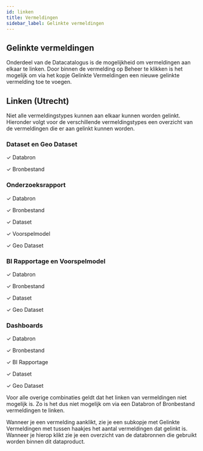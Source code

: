 ```yaml
---
id: linken
title: Vermeldingen
sidebar_label: Gelinkte vermeldingen
---
```

## Gelinkte vermeldingen

Onderdeel van de Datacatalogus is de mogelijkheid om vermeldingen aan elkaar te linken. Door binnen de vermelding op Beheer te klikken is het mogelijk om via het kopje Gelinkte Vermeldingen een nieuwe gelinkte vermelding toe te voegen.

## Linken (Utrecht)
Niet alle vermeldingstypes kunnen aan elkaar kunnen worden gelinkt. Hieronder volgt voor de verschillende vermeldingstypes een overzicht van de vermeldingen die er aan gelinkt kunnen worden.

### Dataset en Geo Dataset

✓ Databron

✓ Bronbestand

### Onderzoeksrapport

✓ Databron

✓ Bronbestand

✓ Dataset

✓ Voorspelmodel

✓ Geo Dataset

### BI Rapportage en Voorspelmodel

✓ Databron

✓ Bronbestand

✓ Dataset

✓ Geo Dataset

### Dashboards

✓ Databron

✓ Bronbestand

✓ BI Rapportage

✓ Dataset

✓ Geo Dataset

Voor alle overige combinaties geldt dat het linken van vermeldingen niet mogelijk is. Zo is het dus niet mogelijk om via een Databron of Bronbestand vermeldingen te linken.

Wanneer je een vermelding aanklikt, zie je een subkopje met Gelinkte Vermeldingen met tussen haakjes het aantal vermeldingen dat gelinkt is. Wanneer je hierop klikt zie je een overzicht van de databronnen die gebruikt worden binnen dit dataproduct. 


